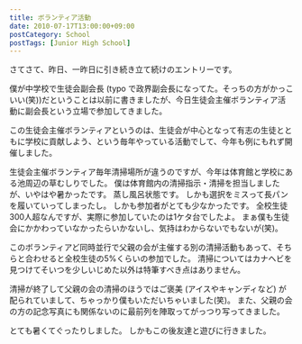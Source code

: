 ```yaml
---
title: ボランティア活動
date: 2010-07-17T13:00:00+09:00
postCategory: School
postTags: [Junior High School]
---
```


さてさて、昨日、一昨日に引き続き立て続けのエントリーです。

僕が中学校で生徒会副会長 (typo で政界副会長になってた。そっちの方がかっこいい(笑))だということは以前に書きましたが、今日生徒会主催ボランティア活動に副会長という立場で参加してきました。

この生徒会主催ボランティアというのは、生徒会が中心となって有志の生徒とともに学校に貢献しよう、という毎年やっている活動でして、今年も例にもれず開催しました。

生徒会主催ボランティア毎年清掃場所が違うのですが、今年は体育館と学校にある池周辺の草むしりでした。
僕は体育館内の清掃指示・清掃を担当しましたが、いやはや暑かったです。
蒸し風呂状態です。
しかも選択をミスって長パンを履いていってしまったし。
しかも参加者がとても少なかったです。
全校生徒300人超なんですが、実際に参加していたのは1ケタ台でしたよ。
まぁ僕も生徒会にかかわっていなかったらいかないし、気持はわからないでもないが(笑)。

このボランティアど同時並行で父親の会が主催する別の清掃活動もあって、そちらと合わせると全校生徒の5%くらいの参加でした。
清掃についてはカナヘビを見つけてそいつを少しいじめた以外は特筆すべき点はありません。

清掃が終了して父親の会の清掃のほうではご褒美 (アイスやキャンディなど) が配られていまして、ちゃっかり僕もいただいちゃいました(笑)。
また、父親の会の方の記念写真にも関係ないのに最前列を陣取ってがっつり写ってきました。

とても暑くてぐったりしました。
しかもこの後友達と遊びに行きました。
